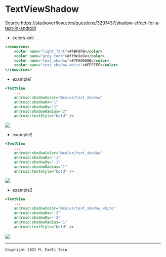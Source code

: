 # TextViewShadow

Source https://stackoverflow.com/questions/3297437/shadow-effect-for-a-text-in-android

- colors.xml
```xml
<resources>
    <color name="light_font">#FBFBFB</color>
    <color name="grey_font">#ff9e9e9e</color>
    <color name="text_shadow">#7F000000</color>
    <color name="text_shadow_white">#FFFFFF</color>
</resources>
```

- example1
```xml
<TextView
    ...
    android:shadowColor="@color/text_shadow"
    android:shadowDx="1"
    android:shadowDy="1"
    android:shadowRadius="2"
    android:textStyle="bold" />
```
![](https://i.stack.imgur.com/VrRD5.png)

- example2
```xml
<TextView
    ...
    android:shadowColor="@color/text_shadow"
    android:shadowDx="-1"
    android:shadowDy="-1"
    android:shadowRadius="1"
    android:textStyle="bold" />
```
![](https://i.stack.imgur.com/PZzzD.png)

- example3
```xml
<TextView
    ...
    android:shadowColor="@color/text_shadow_white"
    android:shadowDx="-2"
    android:shadowDy="-2"
    android:shadowRadius="1"
    android:textStyle="bold" />
```
![](https://i.stack.imgur.com/g0gkN.png)

---

```
Copyright 2021 M. Fadli Zein
```